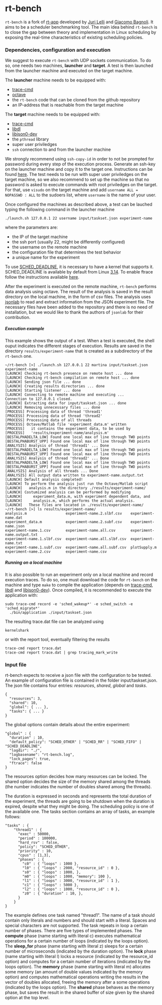 rt-bench
========

`rt-bench` is a fork of [rt-app](https://github.com/gbagnoli/rt-app) developed by [Juri Lelli](https://github.com/jlelli) and [Giacomo Bagnoli](https://github.com/gbagnoli). It aims to be a scheduler benchmarking tool. The main idea behind `rt-bench` is to close the gap between theory and implementation in Linux scheduling by exposing the real-time characteristics of existing scheduling policies.

### Dependencies, configuration and execution

We suggest to execute `rt-bench` with UDP sockets communication. To do so, one needs two machines, **launcher** and **target**. A test is then launched from the launcher machine and executed on the target machine.

The **launcher** machine needs to be equipped with:
* [trace-cmd](http://lwn.net/Articles/410200/)
* [octave](https://www.gnu.org/software/octave/)
* the `rt-bench` code that can be cloned from the github repository
* an IP-address that is reachable from the target machine

The **target** machine needs to be equipped with:
* [trace-cmd](http://lwn.net/Articles/410200/)
* [libdl](https://github.com/gbagnoli/rt-app/tree/master/libdl)
* [libjson0-dev](https://packages.debian.org/search?keywords=libjson0-dev)
* the `pthread` library
* super user priviledges
* `ssh` connection to and from the launcher machine

We strongly recommend using `ssh-copy-id` in order to not be prompted for password during every step of the execution process. Generate an ssh-key on the launcher machine and copy it to the target one. Instructions can be found [here](http://www.thegeekstuff.com/2008/11/3-steps-to-perform-ssh-login-without-password-using-ssh-keygen-ssh-copy-id/). The test needs to be run with super user priviledges on the target machine, so we also recommend to set up the machine so that no password is asked to execute commands with root priviledges on the target. For that, use `visudo` on the target machine and add `username ALL = NOPASSWD : ALL` to the sudoers list, where `username` is the name of your user.

Once configured the machines as described above, a test can be lauched typing the following command in the launcher machine
```
./launch.sh 127.0.0.1 22 username input/taskset.json experiment-name
```
where the parameters are:
* the IP of the target machine
* the ssh port (usually 22, might be differently configured)
* the username on the remote machine
* the configuration file that determines the test behavior
* a unique name for the experiment

To use [SCHED_DEADLINE](http://en.wikipedia.org/wiki/SCHED_DEADLINE), it is necessary to have a kernel that supports it. SCHED_DEADLINE is available by default from Linux [3.14](http://kernelnewbies.org/Linux_3.14#head-651929cdcf19cc2e2cfc7feb16b78ef963d195fe). To enable ftrace follow the instructions available [here](http://lwn.net/Articles/425583/).

After the experiment is executed on the remote machine, `rt-bench` performs data analysis using octave. The result of the analysis is saved in the result directory on the local machine, in the form of csv files. The analysis uses [jsonlab](http://iso2mesh.sourceforge.net/cgi-bin/index.cgi?jsonlab) to read and extract information from the JSON experiment file. The necessary files have been added to the repository and there is no need of installation, but we would like to thank the authors of `jsonlab` for their contribution.

##### Execution example

This example shows the output of a test. When a test is executed, the shell ouput indicates the different stages of execution. Results are saved in the directory `results/experiment-name` that is created as a subdirectory of the `rt-bench` one.
```
~/rt-bench [>] ./launch.sh 127.0.0.1 22 martina input/taskset.json experiment-name
[LAUNCH] Checking rt-bench presence on remote host ... done
[LAUNCH] Checking rt-bench compilation on remote host ... done
[LAUNCH] Sending json file ... done
[LAUNCH] Creating results directories ... done
[LAUNCH] Starting listener ... done
[LAUNCH] Connecting to remote machine and executing ...
Connection to 127.0.0.1 closed.
[LAUNCH] Extracting data for input/taskset.json ... done
[LAUNCH] Removing unnecessary files ... done
[PROCESS] Processing data of thread 'thread1'
[PROCESS] Processing data of thread 'thread2'
[PROCESS] Processing data of all threads
[PROCESS] Octave/Matlab file 'experiment_data.m' written
[PROCESS]   it contains the experiment data, to be used by
[PROCESS]   'results/experiment-name/analysis.m'
[BESTALPHADELTA_LOW] Found one local max of line through TWO points
[BESTALPHABURST_UPP] Found one local max of line through TWO points
[ANALYSIS] Analysis of thread 'thread1' ... Done
[BESTALPHADELTA_LOW] Found one local max of line through TWO points
[BESTALPHABURST_UPP] Found one local max of line through TWO points
[ANALYSIS] Analysis of thread 'thread2' ... Done
[BESTALPHADELTA_LOW] Found one local max of line through TWO points
[BESTALPHABURST_UPP] Found one local max of line through TWO points
[ANALYSIS] Analysis of all threads ... Done
[ANALYSIS] All output data written to experiment-name.output.txt
[LAUNCH] Default analysis completed!
[LAUNCH] To perform the analysis just run the Octave/Matlab script
[LAUNCH]   analysis.m in the directory ./results/experiment-name/
[LAUNCH] Costumized analysis can be performed by modifying
[LAUNCH]     experiment_data.m, with experiment dependent data, and
[LAUNCH]     analysis.m, which performs the actual analysis.
[LAUNCH]   These files are located in ./results/experiment-name/
~/rt-bench [>] ls results/experiment-name/
analysis.m                  experiment-name.2.slbf.csv    experiment-name.dat
experiment_data.m           experiment-name.2.subf.csv    experiment-name.json
experiment-name.1.csv       experiment-name.all.csv       experiment-name.output.txt
experiment-name.1.slbf.csv  experiment-name.all.slbf.csv  experiment-name.txt
experiment-name.1.subf.csv  experiment-name.all.subf.csv  plotSupply.m
experiment-name.2.csv       experiment-name.csv
```

##### Running on a local machine

It is also possible to run an experiment only on a local machine and record execution traces. To do so, one must download the code for `rt-bench` on the machine and type `make` to compile the application (depends on [trace-cmd](http://lwn.net/Articles/410200/), [libdl](https://github.com/gbagnoli/rt-app/tree/master/libdl) and [libjson0-dev](https://packages.debian.org/search?keywords=libjson0-dev)). Once compiled, it is recommended to execute the application with:
```
sudo trace-cmd record -e 'sched_wakeup*' -e sched_switch -e 'sched_migrate*'
  ./bin/application ./input/taskset.json
```
The resulting trace.dat file can be analyzed using
```
kernelshark
```
or with the report tool, eventually filtering the results
```
trace-cmd report trace.dat
trace-cmd report trace.dat | grep tracing_mark_write
```

### Input file

rt-bench expects to receive a json file with the configuration to be tested. An example of configuration file is contained in the folder input/taskset.json. The json file contains four entries: _resources_, _shared_, _global_ and _tasks_.

``` 
{
  "resources": 3,
  "shared": 10,
  "global": { ... },
  "tasks": { ... }
}
``` 
The global options contain details about the entire experiment:
``` 
"global" : {
  "duration" : 10,
  "default_policy": "SCHED_OTHER" | "SCHED_RR" | "SCHED_FIFO" | "SCHED_DEADLINE",
  "logdir": "./",
  "logbasename": "rt-bench.log",
  "lock_pages": true,
  "ftrace": false
}
``` 
The resources option decides how many resources can be locked. The shared option decides the size of the memory shared among the threads (the number indicates the number of doubles shared among the threads).

The duration is expressed in seconds and represents the total duration of the experiment, the threads are going to be shutdown when the duration is expired, despite what they might be doing. The scheduling policy is one of the available one. 
The tasks section contains an array of tasks, an example follows:

``` 
"tasks" : {
    "thread1" : {
      "exec" : 50000,
      "period" : 100000,
      "hard_rsv" : false, 
      "policy": "SCHED_OTHER",
      "priority" : 10,
      "cpus" : [1,3],
      "phases" : {
        "c0" : { "loops" : 1000 },
        "l0" : { "loops" : 2000, "resource_id" : 0 },
        "s0" : { "loops" : 1000, },
        "m0" : { "loops" : 1000, "memory": 100 },
        "l1" : { "loops" : 3000, "resource_id" : 1 },
        "c1" : { "loops" : 5000 },
        "l2" : { "loops" : 1000, "resource_id" : 0 },
        "z0" : { "duration" : 10, },
      }
    }
}
``` 

The example defines one task named "thread1". The name of a task should contain only literals and numbers and should start with a literal. Spaces and special characters are not supported. The task repeats in loop a certain number of phases. There are five types of implemented phases. The **compute** phase (name starting with literal c) executes mathematical operations for a certain number of loops (indicated by the loops option).  The **sleep_for** phase (name starting with literal z) sleeps for a certain number of microseconds (indicated by the duration option). The **lock** phase (name starting with literal l) locks a resource (indicated by the resource_id option) and computes for a certain number of iterations (indicated by the loops option). The **memory** phase (name starting with literal m) allocates some memory (an amount of double values indicated by the memory option) and computes mathematical operations writing the results in the vector of doubles allocated, freeing the memory after a some operations (indicated by the loops option). The **shared** phase behaves as the memory phase, but saves the result in the shared buffer of size given by the shared option at the top level.
